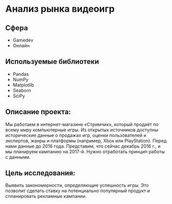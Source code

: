 # Анализ рынка видеоигр

## Сфера
* Gamedev
* Онлайн

## Используемые библиотеки
 
* Pandas
* NumPy
* Matplotlib
* Seaborn
* SciPy

## Описание проекта:

Мы работаем в интернет-магазине «Стримчик», который продаёт по всему миру компьютерные игры.
Из открытых источников доступны исторические данные о продажах игр, оценки пользователей и экспертов, жанры и платформы (например, Xbox или PlayStation).
Перед нами данные до 2016 года. Представим, что сейчас декабрь 2016 г., и мы планируем кампанию на 2017-й. Нужно отработать принцип работы с данными. 

## Цель исследования:

Выявить закономерности, определяющие успешность игры. Это позволит сделать ставку на потенциально популярный продукт и спланировать рекламные кампании.

